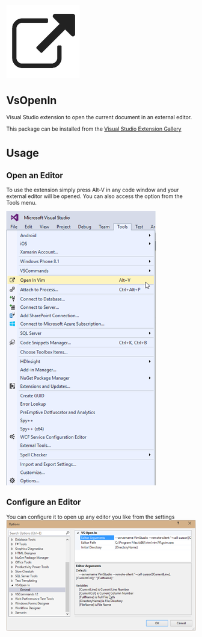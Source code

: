 ![logo](https://raw.githubusercontent.com/jquintus/VsOpenIn/master/VsOpenIn/VsOpenIn/Resources/large_icon.png)
# VsOpenIn
Visual Studio extension to open the current document in an external editor.

This package can be installed from the [Visual Studio Extension Gallery](https://visualstudiogallery.msdn.microsoft.com/aaff387c-9cf9-4555-93b1-3572930f2cae)


# Usage
## Open an Editor
To use the extension simply press Alt-V in any code window and your external editor will be opened.  You can also access the option from the Tools menu.

![Tools](https://raw.githubusercontent.com/jquintus/VsOpenIn/master/VsOpenIn/VsOpenIn/Resources/ToolsMenu.png)

## Configure an Editor
You can configure it to open up any editor you like from the settings
![Configure](https://raw.githubusercontent.com/jquintus/VsOpenIn/master/VsOpenIn/VsOpenIn/Resources/preview_image.png)

